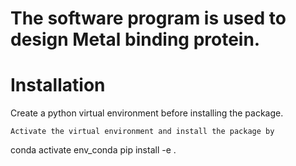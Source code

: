 # The software program is used to design Metal binding protein. 

# Installation
Create a python virtual environment before installing the package.
```
Activate the virtual environment and install the package by
```
conda activate env_conda
pip install -e .
```

